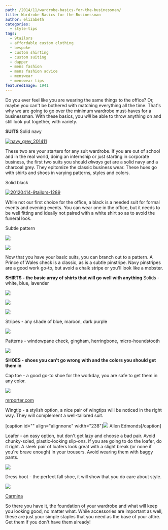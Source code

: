 ```yaml
---
path: /2014/11/wardrobe-basics-for-the-businessman/
title: Wardrobe Basics for the Businessman
author: elizabeth
categories: 
  - style-tips
tags: 
  - 9tailors
  - affordable custom clothing
  - bespoke
  - custom shirting
  - custom suiting
  - dapper
  - mens fashion
  - mens fashion advice
  - menswear
  - menswear tips
featuredImage: 1941
---
```

Do you ever feel like you are wearing the same things to the office? Or, maybe you can't be bothered with matching everything all the time. That's why we are going to go over the minimum wardrobe must-haves for a businessman. With these basics, you _will_ be able to throw anything on and still look put together, with variety.

**SUITS** Solid navy

[![navy_grey_201411](http://blog.9tailors.com/uploads/navy_grey_201411.jpg)](http://blog.9tailors.com/uploads/navy_grey_201411.jpg)

These two are your starters for any suit wardrobe. If you are out of school and in the real world, doing an internship or just starting in corporate business, the first two suits you should _always_ get are a solid navy and a charcoal grey. They epitomize the classic business wear. These hues go with shirts and shoes in varying patterns, styles and colors.

Solid black

[![20120414-9tailors-1289](http://blog.9tailors.com/uploads/2014/11/20120414-9tailors-1289.jpg)](http://blog.9tailors.com/uploads/2014/11/20120414-9tailors-1289.jpg)

While not our first choice for the office, a black is a needed suit for formal events and evening events. You can wear one in the office, but it needs to be well fitting and ideally not paired with a white shirt so as to avoid the funeral look.

Subtle pattern

[![](http://1.bp.blogspot.com/-cdzMA1PT_3U/VC77bix54eI/AAAAAAAAAyc/b9ahxK1SAxA/s1600/9TailorsFallShoot-317.jpg)](http://1.bp.blogspot.com/-cdzMA1PT_3U/VC77bix54eI/AAAAAAAAAyc/b9ahxK1SAxA/s1600/9TailorsFallShoot-317.jpg)

![](http://4.bp.blogspot.com/-QTBLAF8n55Q/VC75598ALiI/AAAAAAAAAyQ/49h9rDjg_rk/s1600/20120414-9tailors-1896.jpg)

Now that you have your basic suits, you can branch out to a pattern. A Prince of Wales check is a classic, as is a subtle pinstripe. Navy pinstripes are a good work go-to, but avoid a chalk stripe or you'll look like a mobster.

**SHIRTS - the basic array of shirts that will go well with anything** Solids - white, blue, lavender

![](http://1.bp.blogspot.com/-DW0l5RHCWQY/VC71md8Hb0I/AAAAAAAAAx4/LKF7L6UQerE/s1600/9TailorsFallShoot-062.jpg)

[![](http://4.bp.blogspot.com/-RviqUSbqz3s/VC8N7KGm08I/AAAAAAAAAzE/xvcqkcGsdkk/s1600/2012-Fall-shoot-9tailors-171.jpg)](http://4.bp.blogspot.com/-RviqUSbqz3s/VC8N7KGm08I/AAAAAAAAAzE/xvcqkcGsdkk/s1600/2012-Fall-shoot-9tailors-171.jpg)

[![](http://2.bp.blogspot.com/-QaXsJ1NHYsU/VC8MA7-VZMI/AAAAAAAAAyo/8zs3L-TbX0A/s1600/20120414-9tailors-1780.jpg)](http://2.bp.blogspot.com/-QaXsJ1NHYsU/VC8MA7-VZMI/AAAAAAAAAyo/8zs3L-TbX0A/s1600/20120414-9tailors-1780.jpg)

Stripes - any shade of blue, maroon, dark purple

[![](http://4.bp.blogspot.com/-knI87BmclsM/VC8QPbCwt8I/AAAAAAAAAzY/eaz24X9nfUg/s1600/2012-Fall-shoot-9tailors-288.jpg)](http://4.bp.blogspot.com/-knI87BmclsM/VC8QPbCwt8I/AAAAAAAAAzY/eaz24X9nfUg/s1600/2012-Fall-shoot-9tailors-288.jpg)

Patterns - windowpane check, gingham, herringbone, micro-houndstooth

[![](http://3.bp.blogspot.com/-oy-i8dwiGTs/VC8PSU1C2WI/AAAAAAAAAzQ/HYS2SehLTWo/s1600/9TailorsFallShoot-351.jpg)](http://3.bp.blogspot.com/-oy-i8dwiGTs/VC8PSU1C2WI/AAAAAAAAAzQ/HYS2SehLTWo/s1600/9TailorsFallShoot-351.jpg)

**SHOES - shoes you can't go wrong with and the colors you should get them in**

Cap toe - a good go-to shoe for the workday, you are safe to get them in any color.

[![](http://4.bp.blogspot.com/-PYMi8BR0tR0/VC8QtkAhgYI/AAAAAAAAAzk/9vt30YMTVHc/s1600/captoeshoes.jpg)](http://4.bp.blogspot.com/-PYMi8BR0tR0/VC8QtkAhgYI/AAAAAAAAAzk/9vt30YMTVHc/s1600/captoeshoes.jpg)

[mrporter.com](http://mrporter.com/)

Wingtip - a stylish option, a nice pair of wingtips will be noticed in the right way. They will complement a well-tailored suit.

\[caption id="" align="alignnone" width="238"\][![](http://3.bp.blogspot.com/-281ME6D9bdE/VC8RT3Gc5ZI/AAAAAAAAAzs/fmAePtiNn2k/s1600/wingtip.jpg)](http://www.allenedmonds.com/?gclid=CLOoydWf-MECFS8V7Aodz0wAyQ) Allen Edmonds\[/caption\]

Loafer - an easy option, but don't get lazy and choose a bad pair. Avoid chunky-soled, plastic-looking slip-ons. If you are going to do the loafer, do it right. A sleek pair of loafers look great with a slight break (or none if you're brave enough) in your trousers. Avoid wearing them with baggy pants.

[![](http://2.bp.blogspot.com/-YjiM0x36xms/VC8R-JUX5ZI/AAAAAAAAAz0/D30IT6IjLQo/s1600/blackloafs.jpg)](http://2.bp.blogspot.com/-YjiM0x36xms/VC8R-JUX5ZI/AAAAAAAAAz0/D30IT6IjLQo/s1600/blackloafs.jpg)

Dress boot - the perfect fall shoe, it will show that you do care about style.

[![](http://1.bp.blogspot.com/-_DVQWO49vCk/VC8SbPxIEUI/AAAAAAAAAz8/sRro80CczkA/s1600/dress.jpg)](http://1.bp.blogspot.com/-_DVQWO49vCk/VC8SbPxIEUI/AAAAAAAAAz8/sRro80CczkA/s1600/dress.jpg)

[Carmina](http://www.carmina.telemaco.es/articulo.asp?idarticulo=3465223)

So there you have it, the foundation of your wardrobe and what will keep you looking good, no matter what. While accessories are important as well, these are just your simple staples that you need as the base of your attire. Get them if you don't have them already!